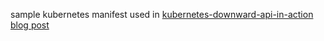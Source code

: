 sample kubernetes manifest used in [kubernetes-downward-api-in-action blog post](https://www.lotharschulz.info/2017/10/15/kubernetes-downward-api-in-action)
